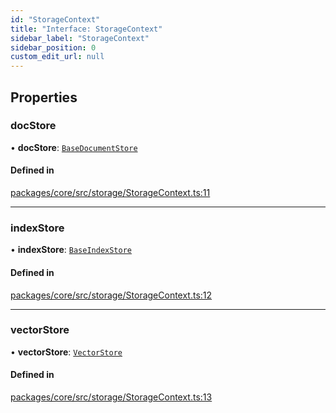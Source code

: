 ```yaml
---
id: "StorageContext"
title: "Interface: StorageContext"
sidebar_label: "StorageContext"
sidebar_position: 0
custom_edit_url: null
---
```


## Properties

### docStore

• **docStore**: [`BaseDocumentStore`](../classes/BaseDocumentStore.md)

#### Defined in

[packages/core/src/storage/StorageContext.ts:11](https://github.com/run-llama/LlamaIndexTS/blob/f0be933/packages/core/src/storage/StorageContext.ts#L11)

---

### indexStore

• **indexStore**: [`BaseIndexStore`](../classes/BaseIndexStore.md)

#### Defined in

[packages/core/src/storage/StorageContext.ts:12](https://github.com/run-llama/LlamaIndexTS/blob/f0be933/packages/core/src/storage/StorageContext.ts#L12)

---

### vectorStore

• **vectorStore**: [`VectorStore`](VectorStore.md)

#### Defined in

[packages/core/src/storage/StorageContext.ts:13](https://github.com/run-llama/LlamaIndexTS/blob/f0be933/packages/core/src/storage/StorageContext.ts#L13)
